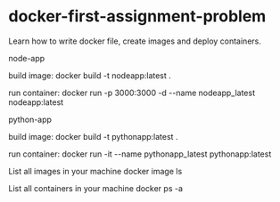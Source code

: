 # docker-first-assignment-problem

Learn how to write docker file, create images and deploy containers.

node-app

build image: docker build -t nodeapp:latest .

run container: docker run -p 3000:3000 -d --name nodeapp_latest nodeapp:latest

python-app

build image: docker build -t pythonapp:latest .

run container: docker run -it --name pythonapp_latest pythonapp:latest

List all images in your machine
docker image ls

List all containers in your machine
docker ps -a
